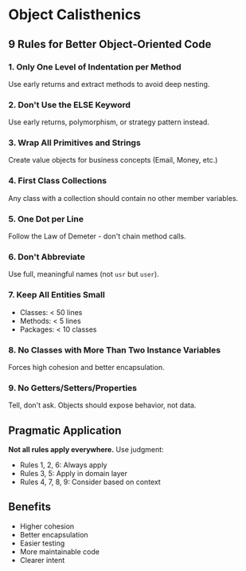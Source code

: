 # Object Calisthenics

## 9 Rules for Better Object-Oriented Code

### 1. Only One Level of Indentation per Method
Use early returns and extract methods to avoid deep nesting.

### 2. Don't Use the ELSE Keyword
Use early returns, polymorphism, or strategy pattern instead.

### 3. Wrap All Primitives and Strings
Create value objects for business concepts (Email, Money, etc.)

### 4. First Class Collections
Any class with a collection should contain no other member variables.

### 5. One Dot per Line
Follow the Law of Demeter - don't chain method calls.

### 6. Don't Abbreviate
Use full, meaningful names (not `usr` but `user`).

### 7. Keep All Entities Small
- Classes: < 50 lines
- Methods: < 5 lines
- Packages: < 10 classes

### 8. No Classes with More Than Two Instance Variables
Forces high cohesion and better encapsulation.

### 9. No Getters/Setters/Properties
Tell, don't ask. Objects should expose behavior, not data.

## Pragmatic Application

**Not all rules apply everywhere.** Use judgment:

- Rules 1, 2, 6: Always apply
- Rules 3, 5: Apply in domain layer
- Rules 4, 7, 8, 9: Consider based on context

## Benefits

- Higher cohesion
- Better encapsulation
- Easier testing
- More maintainable code
- Clearer intent